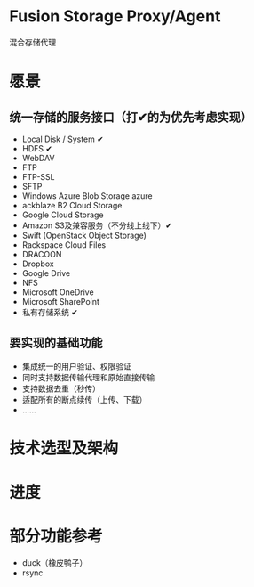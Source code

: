 # Fusion Storage Proxy/Agent

混合存储代理

# 愿景

## 统一存储的服务接口（打✔的为优先考虑实现）

+ Local Disk / System ✔
+ HDFS ✔
+ WebDAV
+ FTP
+ FTP-SSL
+ SFTP
+ Windows Azure Blob Storage azure
+ ackblaze B2 Cloud Storage
+ Google Cloud Storage
+ Amazon S3及兼容服务（不分线上线下）✔
+ Swift (OpenStack Object Storage)
+ Rackspace Cloud Files
+ DRACOON
+ Dropbox
+ Google Drive
+ NFS
+ Microsoft OneDrive
+ Microsoft SharePoint
+ 私有存储系统 ✔

## 要实现的基础功能

+ 集成统一的用户验证、权限验证
+ 同时支持数据传输代理和原始直接传输
+ 支持数据去重（秒传）
+ 适配所有的断点续传（上传、下载）
+ ……


# 技术选型及架构

# 进度

# 部分功能参考

+ duck（橡皮鸭子）
+ rsync
